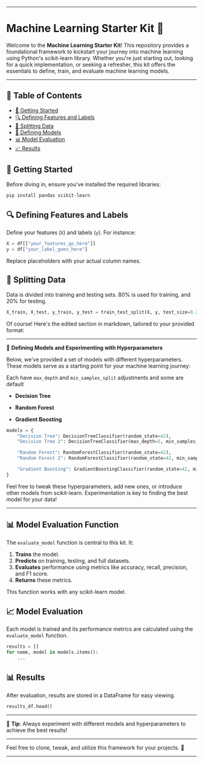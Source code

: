 
---

# Machine Learning Starter Kit 🚀

Welcome to the **Machine Learning Starter Kit**! This repository provides a foundational framework to kickstart your journey into machine learning using Python's scikit-learn library. Whether you're just starting out, looking for a quick implementation, or seeking a refresher, this kit offers the essentials to define, train, and evaluate machine learning models.

---

## 📌 Table of Contents

- [🚀 Getting Started](#getting-started)
- [🔍 Defining Features and Labels](#defining-features-and-labels)
- [🔪 Splitting Data](#splitting-data)
- [🤖 Defining Models](#defining-models)
- [📊 Model Evaluation](#model-evaluation)
- [📈 Results](#results)

## 🚀 Getting Started

Before diving in, ensure you've installed the required libraries:

```bash
pip install pandas scikit-learn
```

## 🔍 Defining Features and Labels

Define your features (`X`) and labels (`y`). For instance:

```python
X = df[["your_features_go_here"]]
y = df["your_label_goes_here"]
```

Replace placeholders with your actual column names.

## 🔪 Splitting Data

Data is divided into training and testing sets. 80% is used for training, and 20% for testing.

```python
X_train, X_test, y_train, y_test = train_test_split(X, y, test_size=0.2, random_state=42)
```

Of course! Here's the edited section in markdown, tailored to your provided format:

---

🤖 **Defining Models and Experimenting with Hyperparameters**

Below, we've provided a set of models with different hyperparameters. These models serve as a starting point for your machine learning journey:

Each have `max_depth` and `min_samples_split` adjustments and some are default

- **Decision Tree**
  
- **Random Forest**
  
- **Gradient Boosting**

```python
models = {
    "Decision Tree": DecisionTreeClassifier(random_state=42),
    "Decision Tree 2": DecisionTreeClassifier(max_depth=5, min_samples_split=10, random_state=42),

    "Random Forest": RandomForestClassifier(random_state=42),
    "Random Forest 2": RandomForestClassifier(random_state=42, min_samples_split=10, max_depth=5),

    "Gradient Boosting": GradientBoostingClassifier(random_state=42, min_samples_split=10, max_depth=5),
}
```

Feel free to tweak these hyperparameters, add new ones, or introduce other models from scikit-learn. Experimentation is key to finding the best model for your data!

---

## 📊 Model Evaluation Function

The `evaluate_model` function is central to this kit. It:

1. **Trains** the model.
2. **Predicts** on training, testing, and full datasets.
3. **Evaluates** performance using metrics like accuracy, recall, precision, and F1 score.
4. **Returns** these metrics.

This function works with any scikit-learn model.

## 📈 Model Evaluation

Each model is trained and its performance metrics are calculated using the `evaluate_model` function.

```python
results = []
for name, model in models.items():
    ...
```

## 📊 Results

After evaluation, results are stored in a DataFrame for easy viewing.

```python
results_df.head()
```

---

📢 **Tip**: Always experiment with different models and hyperparameters to achieve the best results!

---

Feel free to clone, tweak, and utilize this framework for your projects. 🎉

--- 
